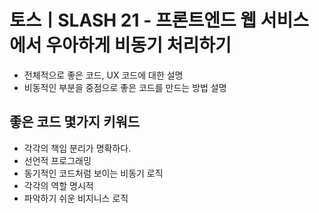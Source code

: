 # 토스ㅣSLASH 21 - 프론트엔드 웹 서비스에서 우아하게 비동기 처리하기

- 전체적으로 좋은 코드, UX 코드에 대한 설명
- 비동적인 부분을 중점으로 좋은 코드를 만드는 방법 설명

## 좋은 코드 몇가지 키워드

- 각각의 책임 분리가 명확하다.
- 선언적 프로그래밍
- 동기적인 코드처럼 보이는 비동기 로직
- 각각의 역할 명시적
- 파악하기 쉬운 비지니스 로직
